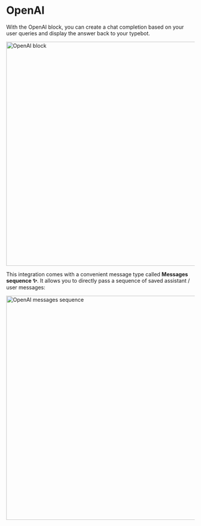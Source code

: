 # OpenAI

With the OpenAI block, you can create a chat completion based on your user queries and display the answer back to your typebot.

<img
    src="/img/blocks/integrations/openai/overview.png"
    width="600"
    alt="OpenAI block"
  />

This integration comes with a convenient message type called **Messages sequence ✨**. It allows you to directly pass a sequence of saved assistant / user messages:

<img
    src="/img/blocks/integrations/openai/messages-sequence.png"
    width="600"
    alt="OpenAI messages sequence"
  />

